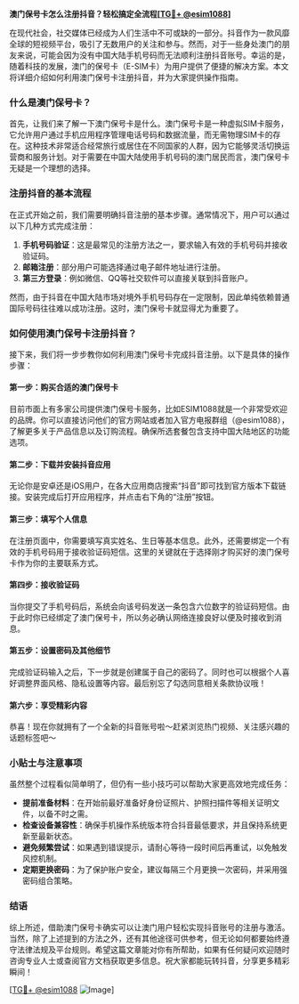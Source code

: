 **澳门保号卡怎么注册抖音？轻松搞定全流程[[TG💪+ @esim1088](https://t.me/s/esim1088)]**

在现代社会，社交媒体已经成为人们生活中不可或缺的一部分。抖音作为一款风靡全球的短视频平台，吸引了无数用户的关注和参与。然而，对于一些身处澳门的朋友来说，可能会因为没有中国大陆手机号码而无法顺利注册抖音账号。幸运的是，随着科技的发展，澳门的保号卡（E-SIM卡）为用户提供了便捷的解决方案。本文将详细介绍如何利用澳门保号卡注册抖音，并为大家提供操作指南。

### 什么是澳门保号卡？

首先，让我们来了解一下澳门保号卡是什么。澳门保号卡是一种虚拟SIM卡服务，它允许用户通过手机应用程序管理电话号码和数据流量，而无需物理SIM卡的存在。这种技术非常适合经常旅行或居住在不同国家的人群，因为它能够灵活切换运营商和服务计划。对于需要在中国大陆使用手机号码的澳门居民而言，澳门保号卡无疑是一个理想的选择。

### 注册抖音的基本流程

在正式开始之前，我们需要明确抖音注册的基本步骤。通常情况下，用户可以通过以下几种方式完成注册：
1. **手机号码验证**：这是最常见的注册方法之一，要求输入有效的手机号码并接收验证码。
2. **邮箱注册**：部分用户可能选择通过电子邮件地址进行注册。
3. **第三方登录**：例如微信、QQ等社交软件可以直接关联到抖音账户。

然而，由于抖音在中国大陆市场对境外手机号码存在一定限制，因此单纯依赖普通国际号码往往难以成功注册。这时，澳门保号卡就显得尤为重要了。

### 如何使用澳门保号卡注册抖音？

接下来，我们将一步步教你如何利用澳门保号卡完成抖音注册。以下是具体的操作步骤：

#### 第一步：购买合适的澳门保号卡
目前市面上有多家公司提供澳门保号卡服务，比如ESIM1088就是一个非常受欢迎的品牌。你可以直接访问他们的官方网站或者加入官方电报群组（@esim1088），了解更多关于产品信息以及订购流程。确保所选套餐包含支持中国大陆地区的功能选项。

#### 第二步：下载并安装抖音应用
无论你是安卓还是iOS用户，在各大应用商店搜索“抖音”即可找到官方版本下载链接。安装完成后打开应用程序，并点击右下角的“注册”按钮。

#### 第三步：填写个人信息
在注册页面中，你需要填写真实姓名、生日等基本信息。此外，还需要绑定一个有效的手机号码用于接收验证码短信。这里的关键就在于选择刚才购买好的澳门保号卡作为你的主要联系方式。

#### 第四步：接收验证码
当你提交了手机号码后，系统会向该号码发送一条包含六位数字的验证码短信。由于此时你已经绑定了澳门保号卡，所以务必确认网络连接良好以便及时接收到消息。

#### 第五步：设置密码及其他细节
完成验证码输入之后，下一步就是创建属于自己的密码了。同时也可以根据个人喜好调整界面风格、隐私设置等内容。最后别忘了勾选同意相关条款协议哦！

#### 第六步：享受精彩内容
恭喜！现在你就拥有了一个全新的抖音账号啦～赶紧浏览热门视频、关注感兴趣的话题标签吧～

### 小贴士与注意事项

虽然整个过程看似简单明了，但仍有一些小技巧可以帮助大家更高效地完成任务：

- **提前准备材料**：在开始前最好准备好身份证照片、护照扫描件等相关证明文件，以备不时之需。
- **检查设备兼容性**：确保手机操作系统版本符合抖音最低要求，并且保持系统更新至最新状态。
- **避免频繁尝试**：如果遇到错误提示，请耐心等待一段时间后再重试，以免触发风控机制。
- **定期更换密码**：为了保护账户安全，建议每隔三个月更换一次密码，并采用强密码组合策略。

### 结语

综上所述，借助澳门保号卡确实可以让澳门用户轻松实现抖音账号的注册与激活。当然，除了上述提到的方法之外，还有其他途径可供参考，但无论如何都要始终遵守法律法规及平台规则。希望这篇文章能对你有所帮助，如果有任何疑问欢迎随时咨询专业人士或查阅官方文档获取更多信息。祝大家都能玩转抖音，分享更多精彩瞬间！

[[TG💪+ @esim1088](https://t.me/s/esim1088) ![Image](https://i.postimg.cc/4NQfJmqS/Snipaste-2025-05-13-00-14-12.png)]